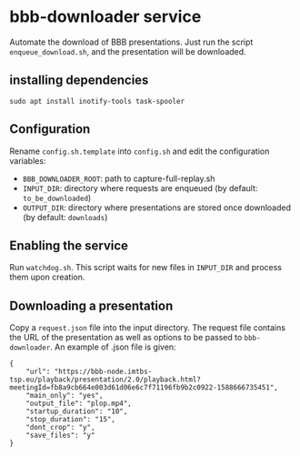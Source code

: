 # bbb-downloader service

Automate the download of BBB presentations. Just run the script `enqueue_download.sh`, and the presentation will be downloaded.

## installing dependencies

```
sudo apt install inotify-tools task-spooler
```

## Configuration

Rename `config.sh.template` into `config.sh` and edit the configuration variables:

- `BBB_DOWNLOADER_ROOT`: path to capture-full-replay.sh
- `INPUT_DIR`: directory where requests are enqueued (by default: `to_be_downloaded`)
- `OUTPUT_DIR`: directory where presentations are stored once downloaded (by default: `downloads`)


## Enabling the service
Run `watchdog.sh`. This script waits for new files in `INPUT_DIR` and process them upon creation.


## Downloading a presentation

Copy a `request.json` file into the input directory. The request file contains the URL of the presentation as well as options to be passed to `bbb-downloader`. An example of .json file is given:


```
{
    "url": "https://bbb-node.imtbs-tsp.eu/playback/presentation/2.0/playback.html?meetingId=fb8a9cb664e003d61d06e6c7f71196fb9b2c0922-1588666735451",
    "main_only": "yes",
    "output_file": "plop.mp4",
    "startup_duration": "10",
    "stop_duration": "15",
    "dont_crop": "y",
    "save_files": "y"
}
```

